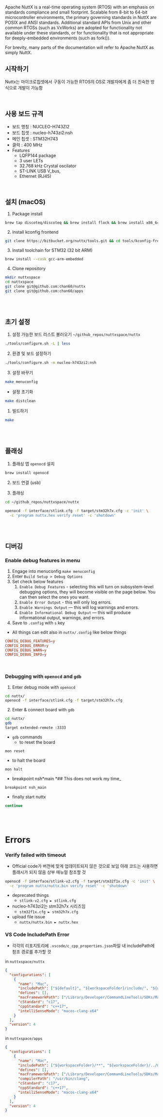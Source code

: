 Apache NuttX is a real-time operating system (RTOS) with an emphasis on standards compliance and small footprint. Scalable from 8-bit to 64-bit microcontroller environments, the primary governing standards in NuttX are POSIX and ANSI standards. Additional standard APIs from Unix and other common RTOSs (such as VxWorks) are adopted for functionality not available under these standards, or for functionality that is not appropriate for deeply-embedded environments (such as fork()).

For brevity, many parts of the documentation will refer to Apache NuttX as simply NuttX.

## 시작하기

Nuttx는 마이크로칩셋에서 구동이 가능한 RTOS의 OS로 개발자에게 좀 더 친숙한 방식으로 개발이 가능함

<br/>

## 사용 보드 규격

- 보드 명칭 : NUCLEO-H743ZI2
- 보드 칩셋 : nucleo-h743zi2:nsh
- 메인 칩셋 : STM32H743
- 클럭 : 400 MHz
- Features
  - LQFP144 package
  - 3 user LETs
  - 32.768 kHz Crystal oscilator
  - ST-LINK USB V_bus,
  - Ethernet (RJ45)

<br/>

## 설치 (macOS)

1. Package install

```bash
brew tap discoteq/discoteq && brew install flock && brew install x86_64-elf-gcc && brew install u-boot-tools
```

2. Install kconfig frontend

```bash
git clone https://bitbucket.org/nuttx/tools.git && cd tools/kconfig-frontends && patch < ../kconfig-macos.diff -p 1 && ./configure --enable-mconf --disable-shared --enable-static --disable-gconf --disable-qconf --disable-nconf && make && sudo make install
```

3. Install toolchain for STM32 (32 bit ARM)

```bash
brew install --cask gcc-arm-embedded
```

4. Clone repository

```bash
mkdir nuttxspace
cd nuttxspace
git clone git@github.com:chan60/nuttx
git clone git@github.com:chan60/apps
```

<br/>
<br/>

## 초기 설정

1. 설정 가능한 보드 리스트 불러오기 `~/github_repos/nuttxspace/nuttx`

```bash
./tools/configure.sh -L | less
```

2. 환경 및 보드 설정하기

```bash
./tools/configure.sh -m nucleo-h743zi2:nsh
```

3. 설정 바꾸기

```bash
make menuconfig
```

- 설정 초기화

```bash
make distclean
```

1. 빌드하기

```bash
make
```

</br>
</br>

## 플래싱

1. 플래싱 앱 `openocd` 설치

```bash
brew install openocd
```

2. 보드 연결 (usb)

3. 플래싱

```bash
cd ~/github_repos/nuttxspace/nuttx

openocd -f interface/stlink.cfg -f target/stm32h7x.cfg -c 'init' \
  -c 'program nuttx.hex verify reset' -c 'shutdown'
```

<br/>
<br/>

## 디버깅

### Enable debug features in menu

1. Engage into menuconfig `make menuconfig`
2. Enter `Build Setup > Debug Options`
3. Set check below features
   1. `Enable Debug Features` - selecting this will turn on subsystem-level debugging options, they will become visible on the page below. You can then select the ones you want.
   2. `Enable Error Output` - this will only log errors.
   3. `Enable Warnings Output` — this will log warnings and errors.
   4. `Enable Informational Debug Output` — this will produce informational output, warnings, and errors.
4. Save to `.config` with `s` key

- All things can edit also in `nuttx/.config` like below things

```conf
CONFIG_DEBUG_FEATURES=y
CONFIG_DEBUG_ERROR=y
CONFIG_DEBUG_WARN=y
CONFIG_DEBUG_INFO=y
```

<br/>

### Debugging with `openocd` and `gdb`

1. Enter debug mode with `openocd`

```bash
cd nuttx/
openocd -f interface/stlink.cfg -f target/stm32h7x.cfg
```

2. Enter & connect board with `gdb`

```bash
cd nuttx/
gdb
target extended-remote :3333
```

- `gdb` commands
  - to reset the board

```bash
mon reset
```

- to halt the board

```bash
mon halt
```

- breakpoint nsh*main *## This does not work my time\_

```bash
breakpoint nsh_main
```

- finally start nuttx

```bash
continue
```

</br>
</br>

# Errors

### Verify failed with timeout

- Official code가 버전에 맞게 업데이트되지 않은 것으로 보임 아래 코드는 사용하면 플래시가 되지 않음 상부 매뉴얼 참조할 것

```bash
openocd -f interface/stlink-v2.cfg -f target/stm32f1x.cfg -c 'init' \
  -c 'program nuttx/nuttx.bin verify reset' -c 'shutdown'
```

- deprecated things
  - `stlink-v2.cfg ► stlink.cfg`
- nucleo-h743zi2는 stm32h7x 시리즈임
  - `stm32f1x.cfg ► stm32h7x.cfg`
- upload file issue
  - `nuttx/nuttx.bin ► nuttx.hex`

### VS Code **IncludePath Error**

- 각각의 리포지토리에 `.vscode/c_cpp_properties.json`파일 내 includePath에 참조 경로를 추가할 것

in `nuttxspace/nuttx`

```json
{
  "configurations": [
    {
      "name": "Mac",
      "includePath": ["${default}", "${workspaceFolder}/include/", "${workspaceFolder}/../apps/**"],
      "defines": [],
      "macFrameworkPath": ["/Library/Developer/CommandLineTools/SDKs/MacOSX.sdk/System/Library/Frameworks"],
      "cStandard": "c17",
      "cppStandard": "c++17",
      "intelliSenseMode": "macos-clang-x64"
    }
  ],
  "version": 4
}
```

in `nuttxspace/apps`

```json
{
  "configurations": [
    {
      "name": "Mac",
      "includePath": ["${workspaceFolder}/**", "${workspaceFolder}/../nuttx/include/"],
      "defines": [],
      "macFrameworkPath": ["/Library/Developer/CommandLineTools/SDKs/MacOSX.sdk/System/Library/Frameworks"],
      "compilerPath": "/usr/bin/clang",
      "cStandard": "c17",
      "cppStandard": "c++17",
      "intelliSenseMode": "macos-clang-x64"
    }
  ],
  "version": 4
}
```
